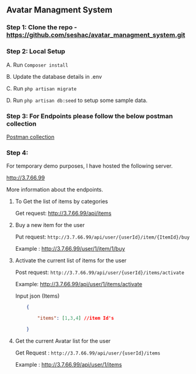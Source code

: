 ## Avatar Managment System

### Step 1: Clone the repo - https://github.com/seshac/avatar_managment_system.git

### Step 2: Local Setup

A. Run ```Composer install```

B. Update the database details in .env

C. Run ```php artisan migrate```

D. Run ```php artisan db:seed``` to setup some sample data.

### Step 3: For Endpoints please follow the below postman collection

 [Postman collection](./api.postman_collection.json)

### Step 4:

For temporary demo purposes, I have hosted the following server.

http://3.7.66.99

More information about the endpoints.

1. To Get the list of items by categories

    Get request: http://3.7.66.99/api/items
    
2. Buy a new item for the user

     Put request: ```http://3.7.66.99/api/user/{userId}/item/{ItemId}/buy```
     
      Example : http://3.7.66.99/user/1/item/1/buy
      
3. Activate the current list of items for the user
 
    Post request: ```http://3.7.66.99/api/user/{userId}/items/activate```
    
    Example: http://3.7.66.99/api/user/1/items/activate
    
    Input json (Items)
    
    ```json
        {

            "items": [1,3,4] //item Id's

        }
     ```

4. Get the current Avatar list for the user
 
      Get Request : ```http://3.7.66.99/api/user/{userId}/items```

      Example : http://3.7.66.99/api/user/1/items
    
